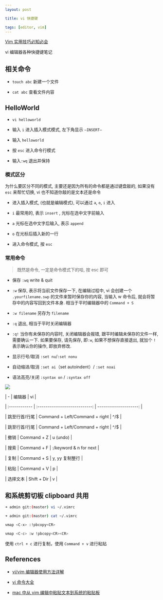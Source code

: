 ```yaml
---
layout: post

title: vi 快捷键

tags: [editor, vim]
---
```




[Vim 实用技巧必知必会](https://learn.lianglianglee.com/%E4%B8%93%E6%A0%8F/Vim%20%E5%AE%9E%E7%94%A8%E6%8A%80%E5%B7%A7%E5%BF%85%E7%9F%A5%E5%BF%85%E4%BC%9A)



vi 编辑器各种快捷键笔记

## 相关命令

- `touch abc` 新建一个文件

- `cat abc` 查看文件内容

## HelloWorld

- `vi helloworld`

- 输入 `i` 进入插入模式模式, 左下角显示 `—INSERT—`

- 输入 `helloworld`

- 按 `esc` 进入命令行模式

- 输入`:wq` 退出并保持

### 模式区分

为什么要区分不同的模式, 主要还是因为所有的命令都是通过键盘敲的, 如果没有 `esc` 来帮忙切换, vi 也不知道你敲的是文本还是命令

- 进入插入模式, (也就是编辑模式), 可以通过 `a`, `o`, `i` 进入

- `i` 最常用的, 表示 `insert` , 光标在选中文字前输入

- `a` 光标在选中文字后输入, 表示 `append`

- `o` 在光标后插入新的一行

- 进入命令模式, 按 `esc`

### 常用命令

> 既然是命令, 一定是命令模式下的哈, 按 esc 即可

- 保存 `:wq` write & quit

- `:w` 保存, 表示将当前文件保存一下, 在编辑过程中, vi 会创建一个 `.yourfilename.swp` 的文件来暂时保存你的内容, 当输入 w 命令后, 就会将暂存中的内容写回到文件本身. 相当于平时编辑器中的 `Command + S`

- `:w filename` 另存为 `filename`

- `:q` 退出, 相当于平时关闭编辑器

- `:q!` 当你有未保存的内容时, 关闭编辑器会报错, 跟平时编辑未保存的文件一样, 需要确认一下. 如果要保存, 请先保存, 即`:w`, 如果不想保存直接退出, 就加个 `!` 表示确认你的操作, 即放弃修改.

- 显示行号/取消 `:set nu`/`:set nonu`

- 自动缩进/取消 `:set ai`（set autoindent）/ `:set noai`

- 语法高亮/关闭 `:syntax on` / `:syntax off`

![](https://user-images.githubusercontent.com/7157346/35281676-72e996c6-008e-11e8-9d0d-e88da5336a66.png)

| - | 编辑器 | vi |

| :------------ | :----------------------------: | ---------------------: |

| 跳至行首/行尾 | Command + Left/Command + right | ^/$ |

| 跳至行首/行尾 | Command + Left/Command + right | ^/$ |

| 撤销 | Command + Z | u (undo) |

| 搜索 | Command + F | :/keyword & n for next |

| 复制 | Command + S | y, yy 复制整行 |

| 粘贴 | Command + V | p |

| 选择文本 | Shift + Dir | v |

## 和系统剪切板 clipboard 共用

```bash
➜ admin git:(master) vi ~/.vimrc

➜ admin git:(master) cat ~/.vimrc

vmap <C-x> :!pbcopy<CR>

vmap <C-c> :w !pbcopy<CR><CR>
```

使用 `ctrl + c` 进行复制，使用 `Command + v` 进行粘贴

## References

- [vi/vim 编辑器使用方法详解](http://www.cnblogs.com/libaoliang/articles/6961676.html)

- [vi 命令大全](https://www.cs.colostate.edu/helpdocs/vi.html)

- [mac 中从 vim 编辑中粘贴文本到系统的粘贴板](https://jingyan.baidu.com/article/22fe7cedd9b92e3003617f64.html)
